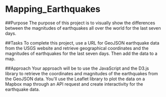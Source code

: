 # Mapping_Earthquakes

##Purpose
The purpose of this project is to visually show the differences between the magnitudes of earthquakes all over the world for the last seven days.

##Tasks
To complete this project, use a URL for GeoJSON earthquake data from the USGS website and retrieve geographical coordinates and the magnitudes of earthquakes for the last seven days. Then add the data to a map.

##Approach
Your approach will be to use the JavaScript and the D3.js library to retrieve the coordinates and magnitudes of the earthquakes from the GeoJSON data. You'll use the Leaflet library to plot the data on a Mapbox map through an API request and create interactivity for the earthquake data.
